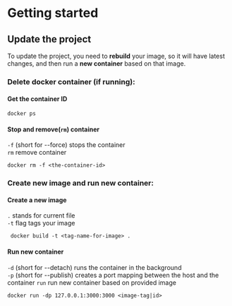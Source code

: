 # Getting started

## Update the project
To update the project, you need to **rebuild** your image, so it will have 
latest changes, and then run a **new container** based on that image.

### Delete docker container (if running):

#### Get the container ID
```
docker ps
```
#### Stop and remove(`rm`) container
`-f` (short for --force) stops the container\
`rm` remove container
```
docker rm -f <the-container-id>
```

### Create new image and run new container:
#### Create a new image
`.` stands for current file\
`-t` flag tags your image
```
 docker build -t <tag-name-for-image> .
```
#### Run new container
`-d` (short for --detach) runs the container in the background\
`-p` (short for --publish) creates a port mapping between the host and the container
`run` run new container based on provided image
```
docker run -dp 127.0.0.1:3000:3000 <image-tag|id>
```